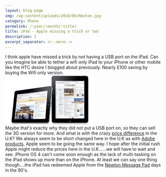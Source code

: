 ```yaml
---
layout: blog-page
img: /wp-content/uploads/2010/06/Newton.jpg
category: Phone
permalink: /:year/:month/:title/
title: iPad - Apple missing a trick or two
description: |
excerpt_separator: <!--more-->
---
```


I think apple have missed a trick by not having a USB port on the iPad. Can you imagine be able to tether a wifi only iPad to your iPhone or other mobile like the HTC desire I blogged about previously. Nearly £100 saving by buying the Wifi only version.<!--more--><br><img class="img-responsive center-block" src="/wp-content/uploads/2010/06/ipad.jpg" alt="iPad"><br>Maybe that's exactly why they did not put a USB port on, so they can sell the 3G version for more. And what is with the crazy [price difference](http://www.telegraph.co.uk/technology/apple/7692004/iPad-to-cost-UK-buyers-up-to-80-more.html) in the U.K? We always seem to be short changed here in the U.K as with [Adobe products](http://www.pcpro.co.uk/blogs/2008/06/23/standing-up-to-uk-rip-off-prices/), Apple seem to be going the same way. I hope after the initial rush Apple might reduce the prices here in the U.K......we will have to wait and see. iPhone OS 4 can't come soon enough as the lack of multi-tasking on the iPad shows up more than on the iPhone. At least we can say one thing though....the iPad has redeemed Apple from the [Newton Message Pad](https://en.wikipedia.org/wiki/Apple_Newton) days in the 90's.
